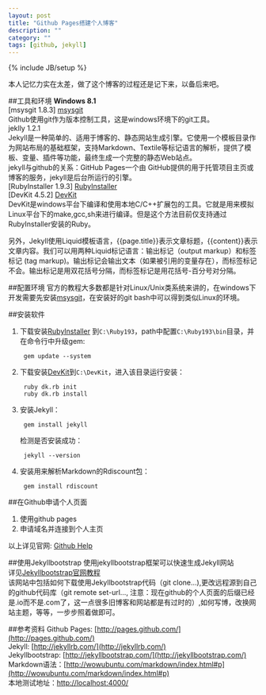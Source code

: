 ```yaml
---
layout: post
title: "Github Pages搭建个人博客"
description: ""
category: ""
tags: [github, jekyll]
---
```

{% include JB/setup %}

本人记忆力实在太差，做了这个博客的过程还是记下来，以备后来吧。

[msysgit]: https://code.google.com/p/msysgit/downloads/list?q=full+installer+official+git
[RubyInstaller]: http://rubyforge.org/frs/?group_id=167
[DevKit]: https://github.com/oneclick/rubyinstaller/downloads/

##工具和环境
**Windows 8.1**   
[msysgit 1.8.3] [msysgit]   
Github使用git作为版本控制工具，这是windows环境下的git工具。   
jeklly 1.2.1    
Jekyll是一种简单的、适用于博客的、静态网站生成引擎。它使用一个模板目录作为网站布局的基础框架，支持Markdown、Textile等标记语言的解析，提供了模板、变量、插件等功能，最终生成一个完整的静态Web站点。   
jekyll与github的关系：GitHub Pages一个由 GitHub提供的用于托管项目主页或博客的服务，jekyll是后台所运行的引擎。       
[RubyInstaller 1.9.3] [RubyInstaller]   
[DevKit 4.5.2] [DevKit]   
DevKit是windows平台下编译和使用本地C/C++扩展包的工具。它就是用来模拟Linux平台下的make,gcc,sh来进行编译。但是这个方法目前仅支持通过RubyInstaller安装的Ruby。   

另外，Jekyll使用Liquid模板语言，{{page.title}}表示文章标题，{{content}}表示文章内容。我们可以用两种Liquid标记语言：输出标记（output markup）和标签标记 (tag markup)。输出标记会输出文本（如果被引用的变量存在），而标签标记不会。输出标记是用双花括号分隔，而标签标记是用花括号-百分号对分隔。

##配置环境
官方的教程大多数都是针对Linux/Unix类系统来讲的，在windows下开发需要先安装[msysgit]，在安装好的git bash中可以得到类似Linux的环境。   

##安装软件
1. 下载安装[RubyInstaller]  到`C:\Ruby193`，path中配置`C:\Ruby193\bin`目录，并在命令行中升级gem:
		
		gem update --system
		
2. 下载安装[DevKit]到`C:\DevKit`，进入该目录运行安装：
		
		ruby dk.rb init
		ruby dk.rb install
		
3. 安装Jekyll：
		
		gem install jekyll
		
	检测是否安装成功：
		
		jekyll --version
		
4. 安装用来解析Markdown的Rdiscount包：
		
		gem install rdiscount

##在Github申请个人页面
1. 使用github pages
2. 申请域名并连接到个人主页

以上详见官网: [Github Help](https://help.github.com/categories/20/articles)   

##使用Jekyllbootstrap
使用jekyllbootstrap框架可以快速生成Jekyll网站   
详见[Jekyllbootstrap官网教程](http://jekyllbootstrap.com/)   
该网站中包括如何下载使用Jekyllbootstrap代码（git clone...),更改远程源到自己的github代码库（git remote set-url..., 注意：现在github的个人页面的后缀已经是.io而不是.com了，这一点很多旧博客和网站都是有过时的）,如何写博，改换网站主题，等等，一步步照着做即可。   


##参考资料
Github Pages: [http://pages.github.com/](http://pages.github.com/)   
Jekyll: [http://jekyllrb.com/](http://jekyllrb.com/)   
Jekyllbootstrap: [http://jekyllbootstrap.com/](http://jekyllbootstrap.com/)   
Markdown语法：[http://wowubuntu.com/markdown/index.html#p](http://wowubuntu.com/markdown/index.html#p)   
本地测试地址：[http://localhost:4000/](http://localhost:4000/)   